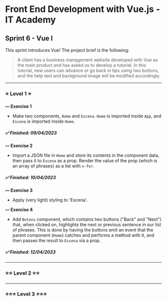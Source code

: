 # Front End Development with Vue.js - IT Academy

## **Sprint 6 - Vue I**

This sprint introduces Vue! The project brief is the following:

> A client has a business management website developed with Vue as the main product and has asked us to develop a tutorial. In this tutorial, new users can advance or go back in tips using two buttons, and the help text and background image will be modified accordingly.

---

### ⭐ **Level 1** ⭐

**— Exercise 1**

- Make two components, `Home` and `Escena`. `Home` is imported inside `App`, and `Escena` is imported inside `Home`.

##### ✅ Finished: 09/04/2023

**— Exercise 2**

- Import a JSON file in `Home` and store its contents in the component data, then pass it to `Escena` as a prop. Render the value of the prop (which is an array of phrases) as a list with `v-for`.

##### ✅ Finished: 10/04/2023

**— Exercise 3**

- Apply (very light) styling to 'Escena'.

**— Exercise 4**

- Add `Botons` component, which contains two buttons ("Back" and "Next") that, when clicked on, highlights the next or previous sentence in our list of phrases. This is done by having the buttons emit an event that the parent component (`Home`) catches and performs a method with it, and then passes the result to `Escena` via a prop.

##### ✅ Finished: 12/04/2023

---

### ⭐⭐ **Level 2** ⭐⭐

---

### ⭐⭐⭐ **Level 3** ⭐⭐⭐
